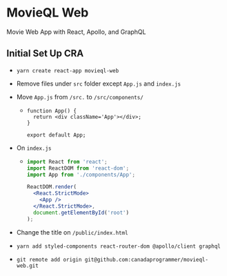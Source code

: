 # MovieQL Web

Movie Web App with React, Apollo, and GraphQL

## Initial Set Up CRA

- `yarn create react-app movieql-web`

- Remove files under `src` folder except `App.js` and `index.js`

- Move `App.js` from `/src.` to `/src/components/`

  - ```
    function App() {
      return <div className='App'></div>;
    }

    export default App;
    ```

- On `index.js`

  - ```jsx
    import React from 'react';
    import ReactDOM from 'react-dom';
    import App from './components/App';

    ReactDOM.render(
      <React.StrictMode>
        <App />
      </React.StrictMode>,
      document.getElementById('root')
    );
    ```

- Change the title on `/public/index.html`

- `yarn add styled-components react-router-dom @apollo/client graphql`

- `git remote add origin git@github.com:canadaprogrammer/movieql-web.git`
